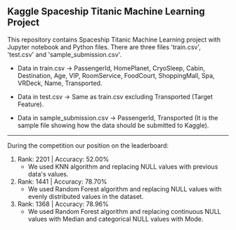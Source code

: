 ## Kaggle Spaceship Titanic Machine Learning Project 
This repository contains Spaceship Titanic Machine Learning project with Jupyter notebook and Python files. There are three files 'train.csv', 'test.csv' and 'sample_submission.csv'.

* Data in train.csv -> PassengerId, HomePlanet, CryoSleep, Cabin, Destination, Age, VIP, RoomService, FoodCourt, ShoppingMall, Spa, VRDeck, Name, Transported.

* Data in test.csv -> Same as train.csv excluding Transported (Target Feature).
 
* Data in sample_submission.csv -> PassengerId, Transported (It is the sample file showing how the data should be submitted to Kaggle).

---

During the competition our position on the leaderboard:
1. Rank: 2201 | Accuracy: 52.00%
	* We used KNN algorithm and replacing NULL values with previous data's values.
1. Rank: 1441 | Accuracy: 78.70%
	* We used Random Forest algorithm and replacing NULL values with evenly distributed values in the dataset.
1. Rank: 1368 | Accuracy: 78.96%
	* We used Random Forest algorithm and replacing continuous NULL values with Median and categorical NULL values with Mode.


